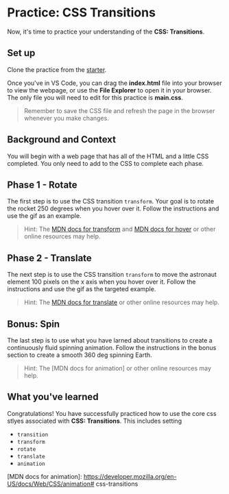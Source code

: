 # Practice: CSS Transitions

Now, it's time to practice your understanding of the
**CSS: Transitions**.

## Set up

Clone the practice from the [starter].

Once you've in VS Code, you can drag the __index.html__ file into your browser
to view the webpage, or use the **File Explorer** to open it in your browser.
The only file you will need to edit for this practice is __main.css__.

> Remember to save the CSS file and refresh the page in the browser whenever you
> make changes.

## Background and Context

You will begin with a web page that has all of the HTML and a little CSS
completed. You only need to add to the CSS to complete each phase.

## Phase 1 - Rotate

The first step is to use the CSS transition `transform`. Your goal is to rotate
the rocket 250 degrees when you hover over it. Follow the instructions and use
the gif as an example.

> Hint:
> The [MDN docs for transform] and [MDN docs for hover] or other online
resources may help.

## Phase 2 - Translate

The next step is to use the CSS transition `transform` to move the astronaut
element 100 pixels on the x axis when you hover over it. Follow the
instructions and use the gif as the targeted example.

> Hint:
> The [MDN docs for translate] or other online resources may help.

## Bonus: Spin

The last step is to use what you have larned about transitions to create
a continuously fluid spinning animation. Follow the instructions in the bonus
section to create a smooth 360 deg spinning Earth.

> Hint:
> The [MDN docs for animation] or other online resources may help.

## What you've learned

Congratulations! You have successfully practiced how to use the core css stlyes
associated with **CSS: Transitions**. This includes setting

* `transition`
* `transform`
* `rotate`
* `translate`
* `animation`

[starter]: https://github.com/appacademy/practice-for-week-07-css-transitions
[MDN docs for transform]: https://developer.mozilla.org/en-US/docs/Web/CSS/transform
[MDN docs for hover]: https://developer.mozilla.org/en-US/docs/Web/CSS/:hover
[MDN docs for translate]: https://developer.mozilla.org/en-US/docs/Web/CSS/transform-function/translate
[MDN docs for animation]: https://developer.mozilla.org/en-US/docs/Web/CSS/animation# css-transitions
